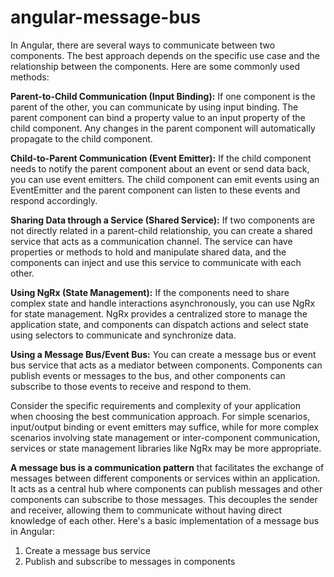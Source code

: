 # angular-message-bus

In Angular, there are several ways to communicate between two components. The best approach depends on the specific use case and the relationship between the components. Here are some commonly used methods:

**Parent-to-Child Communication (Input Binding):**
If one component is the parent of the other, you can communicate by using input binding. The parent component can bind a property value to an input property of the child component. Any changes in the parent component will automatically propagate to the child component.

**Child-to-Parent Communication (Event Emitter):**
If the child component needs to notify the parent component about an event or send data back, you can use event emitters. The child component can emit events using an EventEmitter and the parent component can listen to these events and respond accordingly.

**Sharing Data through a Service (Shared Service):**
If two components are not directly related in a parent-child relationship, you can create a shared service that acts as a communication channel. The service can have properties or methods to hold and manipulate shared data, and the components can inject and use this service to communicate with each other.

**Using NgRx (State Management):**
If the components need to share complex state and handle interactions asynchronously, you can use NgRx for state management. NgRx provides a centralized store to manage the application state, and components can dispatch actions and select state using selectors to communicate and synchronize data.

**Using a Message Bus/Event Bus:**
You can create a message bus or event bus service that acts as a mediator between components. Components can publish events or messages to the bus, and other components can subscribe to those events to receive and respond to them.

Consider the specific requirements and complexity of your application when choosing the best communication approach. For simple scenarios, input/output binding or event emitters may suffice, while for more complex scenarios involving state management or inter-component communication, services or state management libraries like NgRx may be more appropriate.

**A message bus is a communication pattern** that facilitates the exchange of messages between different components or services within an application. It acts as a central hub where components can publish messages and other components can subscribe to those messages. This decouples the sender and receiver, allowing them to communicate without having direct knowledge of each other. Here's a basic implementation of a message bus in Angular:

1. Create a message bus service
2. Publish and subscribe to messages in components
